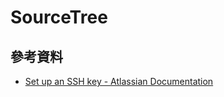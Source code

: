 # SourceTree

## 參考資料

* [Set up an SSH key - Atlassian Documentation](https://confluence.atlassian.com/bitbucket/set-up-an-ssh-key-728138079.html)



